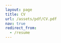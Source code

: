 ```yaml
---
layout: page
title: CV
url: /assets/pdf/CV.pdf
nav: true
redirect_from:
  - /resume
---
```


<!-- Click [here](/assets/pdf/CV.pdf) to access my CV -->

<object data="/assets/pdf/CV_Tushar_Sikroria.pdf" type="application/pdf" width="800px" height="700px">
    <!-- <embed src="http://yoursite.com/the.pdf">
        <p>This browser does not support PDFs. Please download the PDF to view it: <a href="http://yoursite.com/the.pdf">Download PDF</a>.</p>
    </embed> -->
</object>
